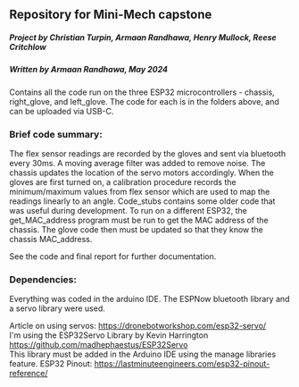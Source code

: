 ## Repository for Mini-Mech capstone 
##### Project by Christian Turpin, Armaan Randhawa, Henry Mullock, Reese Critchlow
##### Written by Armaan Randhawa, May 2024

Contains all the code run on the three ESP32 microcontrollers - chassis, right_glove, and left_glove. The code for each is in the folders
above, and can be uploaded via USB-C.

### Brief code summary:

The flex sensor readings are recorded by the gloves and sent via bluetooth every 30ms. A moving average filter was added to remove noise.
The chassis updates the location of the servo motors accordingly. When the gloves are first turned on, a calibration procedure records
the minimum/maximum values from flex sensor which are used to map the readings linearly to an angle.
Code_stubs contains some older code that was useful during development. 
To run on a different ESP32, the get_MAC_address program must be run to get the MAC address of the chassis. 
The glove code then must be updated so that they know the chassis MAC_address.

See the code and final report for further documentation.

### Dependencies: 
Everything was coded in the arduino IDE. The ESPNow bluetooth library and a servo library were used.

Article on using servos: https://dronebotworkshop.com/esp32-servo/            \
I'm using the ESP32Servo Library by Kevin Harrington https://github.com/madhephaestus/ESP32Servo            \
This library must be added in the Arduino IDE using the manage libraries feature.
ESP32 Pinout: https://lastminuteengineers.com/esp32-pinout-reference/                    

